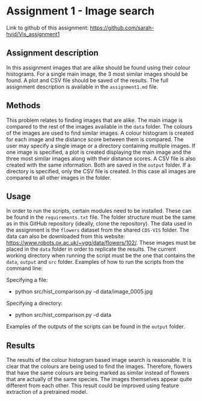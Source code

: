 # Assignment 1 - Image search
 
Link to github of this assignment: https://github.com/sarah-hvid/Vis_assignment1

## Assignment description
In this assignment images that are alike should be found using their colour histograms. For a single main image, the 3 most similar images should be found. A plot and CSV file should be saved of the results.
The full assignment description is available in the ```assignment1.md``` file. 

## Methods
This problem relates to finding images that are alike.  The main image is compared to the rest of the images available in the ```data``` folder. The colours of the images are used to find similar images. A colour histogram is created for each image and the distance score between them is compared. The user may specify a single image or a directory containing multiple images. If one image is specified, a plot is created displaying the main image and the three most similar images along with their distance scores. A CSV file is also created with the same information. Both are saved in the ```output``` folder. If a directory is specified, only the CSV file is created. In this case all images are compared to all other images in the folder.

## Usage
In order to run the scripts, certain modules need to be installed. These can be found in the ```requirements.txt``` file. The folder structure must be the same as in this GitHub repository (ideally, clone the repository).
The data used in the assignment is the ```flowers``` dataset from the shared ```CDS-VIS``` folder. The data can also be downloaded from this website: https://www.robots.ox.ac.uk/~vgg/data/flowers/102/. These images must be placed in the ```data``` folder in order to replicate the results. The current working directory when running the script must be the one that contains the ```data```, ```output``` and ```src``` folder.
Examples of how to run the scripts from the command line: 

Specifying a file:
- python src/hist_comparison.py -d data/image_0005.jpg
    
Specifying a directory:
- python src/hist_comparison.py -d data
  
Examples of the outputs of the scripts can be found in the ```output``` folder. 

## Results
The results of the colour histogram based image search is reasonable. It is clear that the colours are being used to find the images. Therefore, flowers that have the same colours are being marked as similar instead of flowers that are actually of the same species. The images themselves appear quite different from each other. This result could be improved using feature extraction of a pretrained model. 
